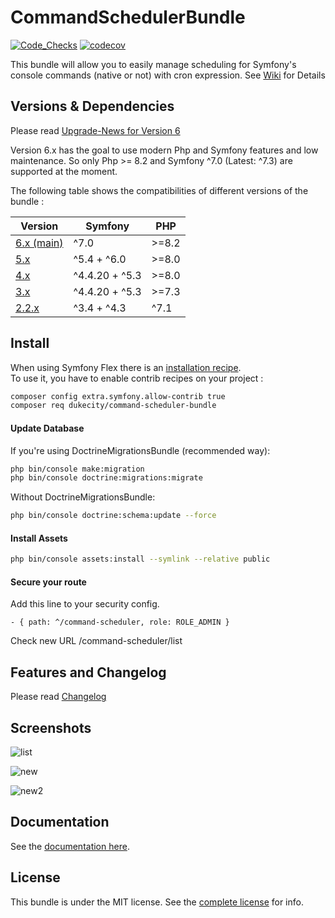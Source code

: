 CommandSchedulerBundle
======================

[![Code_Checks](https://github.com/Dukecity/CommandSchedulerBundle/actions/workflows/code_checks.yaml/badge.svg?branch=main)](https://github.com/Dukecity/CommandSchedulerBundle/actions/workflows/code_checks.yaml)
[![codecov](https://codecov.io/gh/Dukecity/CommandSchedulerBundle/branch/main/graph/badge.svg?token=V3IZ35QH9D)](https://codecov.io/gh/Dukecity/CommandSchedulerBundle)

This bundle will allow you to easily manage scheduling for Symfony's console commands (native or not) with cron expression.
See [Wiki](https://github.com/Dukecity/CommandSchedulerBundle/wiki) for Details

## Versions & Dependencies

Please read [Upgrade-News for Version 6](UPGRADE.md)

Version 6.x has the goal to use modern Php and Symfony features and low maintenance.
So only Php >= 8.2 and Symfony ^7.0 (Latest: ^7.3) are supported at the moment.

The following table shows the compatibilities of different versions of the bundle :

| Version                                                                    | Symfony        | PHP   |
|----------------------------------------------------------------------------|----------------|-------|
| [6.x (main)](https://github.com/Dukecity/CommandSchedulerBundle/tree/main) | ^7.0           | >=8.2 |
| [5.x](https://github.com/Dukecity/CommandSchedulerBundle/tree/5.x)         | ^5.4 + ^6.0    | >=8.0 |
| [4.x](https://github.com/Dukecity/CommandSchedulerBundle/tree/4.x)         | ^4.4.20 + ^5.3 | >=8.0 |
| [3.x](https://github.com/Dukecity/CommandSchedulerBundle/tree/3.x)         | ^4.4.20 + ^5.3 | >=7.3 |
| [2.2.x](https://github.com/Dukecity/CommandSchedulerBundle/tree/2.2)       | ^3.4 + ^4.3    | ^7.1  |


## Install

When using Symfony Flex there is an [installation recipe](https://github.com/symfony/recipes-contrib/tree/main/dukecity/command-scheduler-bundle/3.0).  
To use it, you have to enable contrib recipes on your project : 

```sh
composer config extra.symfony.allow-contrib true
composer req dukecity/command-scheduler-bundle
```

#### Update Database

If you're using DoctrineMigrationsBundle (recommended way):

```sh
php bin/console make:migration
php bin/console doctrine:migrations:migrate
```

Without DoctrineMigrationsBundle:

```sh
php bin/console doctrine:schema:update --force
```

#### Install Assets

```sh
php bin/console assets:install --symlink --relative public
```

#### Secure your route
Add this line to your security config.

    - { path: ^/command-scheduler, role: ROLE_ADMIN } 

Check new URL /command-scheduler/list

## Features and Changelog

Please read [Changelog](CHANGELOG.md)

## Screenshots
![list](Resources/doc/images/scheduled-list.png)

![new](Resources/doc/images/new-schedule.png)

![new2](Resources/doc/images/command-list.png)

## Documentation

See the [documentation here](https://github.com/Dukecity/CommandSchedulerBundle/wiki).

## License

This bundle is under the MIT license. See the [complete license](Resources/meta/LICENCE) for info.
